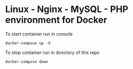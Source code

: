 # Linux - Nginx - MySQL - PHP environment for Docker

To start container run in console

```
docker-compose up -d
```

To stop container run in directory of this repo
```
docker-compose down
```
